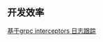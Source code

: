 ## 开发效率

[基于grpc interceptors 日志跟踪](https://hustyichi.github.io/2023/02/23/grpc-interceptors/)





